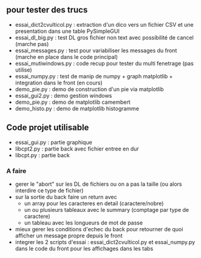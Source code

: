 ## pour tester des trucs
- essai_dict2cvulticol.py : extraction d'un dico vers un fichier CSV et une presentation dans une table PySimpleGUI
- essai_dl_big.py         : test DL gros fichier non text avec possibilité de cancel (marche pas)
- essai_messages.py       : test pour variabiliser les messages du front (marche en place dans le code principal)
- essai_mutiwindows.py    : code recup pour tester du multi fenetrage (pas utilise)
- essai_numpy.py          : test de manip de numpy + graph matplotlib + integration dans le front (en cours)
- demo_pie.py             : demo de construction d'un pie via matplotlib
- essai_gui2.py : demo gestion windows
- demo_pie.py : demo de matplotlib camembert
- demo_histo.py : demo de matplotlib histogramme
## Code projet utilisable
- essai_gui.py  : partie graphique
- libcpt2.py    : partie back avec fichier entree en dur
- libcpt.py     : partie back 
### A faire
- gerer le "abort" sur les DL de fichiers ou on a pas la taille (ou alors interdire ce type de fichier)
- sur la sortie du back faire un return avec 
    - un array pour les caracteres en detail (caractere/nobre)
    - un ou plusieurs tableaux avec le summary (comptage par type de caractere)
    - un tableau avec les longueurs de mot de passe
- mieux gerer les conditions d'echec du back pour retourner de quoi afficher un message propre depuis le front
- integrer les 2 scripts d'essai : essai_dict2cvulticol.py et essai_numpy.py dans le code du front pour les affichages dans les tabs
